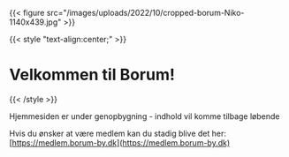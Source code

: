 ---
---
{{< figure src="/images/uploads/2022/10/cropped-borum-Niko-1140x439.jpg" >}}

{{< style "text-align:center;" >}}
# Velkommen til Borum!
{{< /style >}}

Hjemmesiden er under genopbygning - indhold vil komme tilbage løbende

Hvis du ønsker at være medlem kan du stadig blive det her: [https://medlem.borum-by.dk](https://medlem.borum-by.dk)
